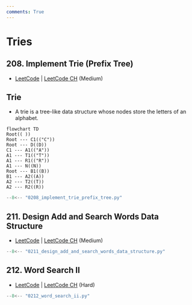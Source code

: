 ```yaml
---
comments: True
---
```


# Tries

## 208. Implement Trie (Prefix Tree)

-   [LeetCode](https://leetcode.com/problems/implement-trie-prefix-tree/) | [LeetCode CH](https://leetcode.cn/problems/implement-trie-prefix-tree/) (Medium)
## Trie

-   A trie is a tree-like data structure whose nodes store the letters of an alphabet.

```mermaid
flowchart TD
Root(( ))
Root --- C1(("C"))
Root --- D((D))
C1 --- A1(("A"))
A1 --- T1(("T"))
A1 --- R1(("R"))
A1 --- N((N))
Root --- B1((B))
B1 --- A2((A))
A2 --- T2((T))
A2 --- R2((R))
```

```python
--8<-- "0208_implement_trie_prefix_tree.py"
```

## 211. Design Add and Search Words Data Structure

-   [LeetCode](https://leetcode.com/problems/design-add-and-search-words-data-structure/) | [LeetCode CH](https://leetcode.cn/problems/design-add-and-search-words-data-structure/) (Medium)

```python
--8<-- "0211_design_add_and_search_words_data_structure.py"
```

## 212. Word Search II

-   [LeetCode](https://leetcode.com/problems/word-search-ii/) | [LeetCode CH](https://leetcode.cn/problems/word-search-ii/) (Hard)

```python
--8<-- "0212_word_search_ii.py"
```
